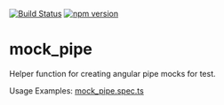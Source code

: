 [![Build Status](https://travis-ci.org/ike18t/mock_pipe.png?branch=master)](https://travis-ci.org/ike18t/mock_pipe)
[![npm version](https://badge.fury.io/js/mock-pipe.svg)](https://badge.fury.io/js/mock-pipe)

# mock_pipe
Helper function for creating angular pipe mocks for test.

Usage Examples: [mock_pipe.spec.ts](lib/mock_pipe.spec.ts#L43-L44)
